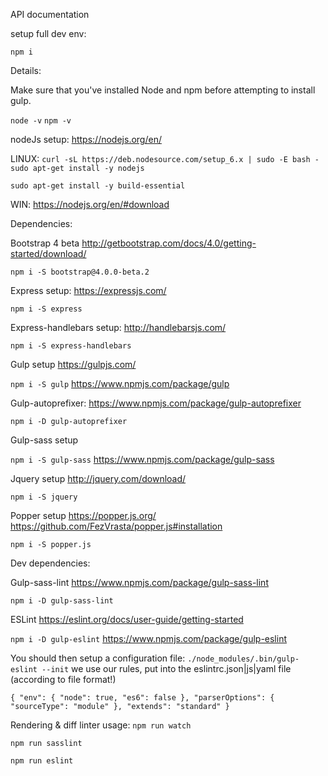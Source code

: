 API documentation

setup full dev env:

`npm i`

Details:

Make sure that you've installed Node and npm before attempting to install gulp.

`node -v`
`npm -v`

nodeJs setup:
https://nodejs.org/en/

LINUX:
`curl -sL https://deb.nodesource.com/setup_6.x | sudo -E bash -
sudo apt-get install -y nodejs`

`sudo apt-get install -y build-essential`

WIN:
https://nodejs.org/en/#download

Dependencies:

Bootstrap 4 beta
http://getbootstrap.com/docs/4.0/getting-started/download/

`npm i -S bootstrap@4.0.0-beta.2`

Express setup:
https://expressjs.com/

`npm i -S express`

Express-handlebars setup:
http://handlebarsjs.com/

`npm i -S express-handlebars`

Gulp setup
https://gulpjs.com/

`npm i -S gulp`
https://www.npmjs.com/package/gulp

Gulp-autoprefixer:
https://www.npmjs.com/package/gulp-autoprefixer

`npm i -D gulp-autoprefixer`

Gulp-sass setup

`npm i -S gulp-sass`
https://www.npmjs.com/package/gulp-sass

Jquery setup
http://jquery.com/download/

`npm i -S jquery`

Popper setup
https://popper.js.org/
https://github.com/FezVrasta/popper.js#installation

`npm i -S popper.js`

Dev dependencies:

Gulp-sass-lint
https://www.npmjs.com/package/gulp-sass-lint

`npm i -D gulp-sass-lint`

ESLint
https://eslint.org/docs/user-guide/getting-started

`npm i -D gulp-eslint`
https://www.npmjs.com/package/gulp-eslint

You should then setup a configuration file:
`./node_modules/.bin/gulp-eslint --init`
we use our rules, put into the eslintrc.json|js|yaml file (according to file format!)

`{
  "env": {
    "node": true,
    "es6": false
  },
  "parserOptions": {
    "sourceType": "module"
  },
  "extends": "standard"
}`

Rendering & diff linter usage:
`npm run watch`

`npm run sasslint`

`npm run eslint`
